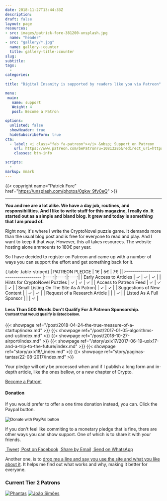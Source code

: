```yaml
---
date: 2018-11-27T13:44:33Z
description: 
draft: false
layout: page
resources: 
- src: images/patrick-fore-381200-unsplash.jpg
  name: "header"
- src: "gallery/*.jpg"
  name: gallery-:counter
  title: gallery-title-:counter
slug:
subtitle: 
tags: 
  - 
categories: 
  - 
title: "Digital Insanity is supported by readers like you via Patreon"

menu:
 main:
   name: support
   Weight: 4
   post: Become a Patron

options:
  unlisted: false
  showHeader: true
  hideSubscribeForm: true
cta:
  - label: <i class="fab fa-patreon"></i> &nbsp; Support on Patreon
    url: https://www.patreon.com/bePatron?u=10813285&redirect_uri=https%3A%2F%2Fbrunoamaral.eu%story%crypto%2F&utm_medium=cta
    classes: btn-info

scripts:
  -
markup: mmark 
---
```


{{< copyright name="Patrick Fore" href="https://unsplash.com/photos/0gkw_9fy0eQ" >}}

---

<p class="lead"><strong>You and me are a lot alike. We have a day job, routines, and responsibilities. And I like to write stuff for this magazine, I really do. It started out as a simple and bland blog. It grew and today is something that I am proud of.</strong></p>

Right now, it's where I write the CryptoNovel puzzle game. It demands more than the usual blog post and is free for everyone to read and play. And I want to keep it that way. However, this all takes resources. The website hosting alone ammounts to 180€ per year.

So I have decided to register on Patreon and came up with a number of ways you can support the effort and get something back for it.

{.table .table-striped}
|            PATREON PLEDGE            | 1€   | 5€   | 7€   |
|:------------------------------------ |:----:|:----:|:----:|
| Early Access to Articles             | ✓    | ✓    | ✓    |
| Hints for CryptoNovel Puzzles        | ✓    | ✓    | ✓    |
| Access to Patreon Feed               | ✓    | ✓    | ✓    |
| Small Listing On The Site As A Patron|      | ✓    | ✓    |
| Suggestions of New Content           |      | ✓    | ✓    |
| Request of a Research Article        |      |      | ✓    |
| Listed As A Full Sponsor             |      |      | ✓    |

<h4 class="title">Less Than 500 Words Don't Qualify For A Patreon Sponsorship. <br>
<small>Content that would qualify is listed bellow.</small></h4>

</div><!-- close div.col-md-8.ml-auto.mr-auto -->

<div class="row">
  {{< showpage ref="/post/2018-04-24-the-true-measure-of-a-startup/index.md" >}}
  {{< showpage ref="/post/2017-01-05-algorithms-and-us/index.md" >}}
  {{< showpage ref="/post/2018-10-27-airport/index.md" >}}
  {{< showpage ref="/story/uxlx17/2017-06-19-uxlx17-and-a-trip-to-the-future/index.md" >}}
  {{< showpage ref="story/uxlx18/_index.md" >}}
  {{< showpage ref="story/paginas-tantas/22-08-2017/index.md" >}}
</div>

<div class="col-md-8 ml-auto mr-auto"> <!-- re-open div.col-md-8.ml-auto.mr-auto -->

<p>Your pledge will only be processed when and if I publish a long form and in-depth article, like the ones bellow, or a new chapter of Crypto.</p>

<p><a href="https://www.patreon.com/bePatron?u=10813285" data-patreon-widget-type="become-patron-button">Become a Patron!</a><script async src="https://c6.patreon.com/becomePatronButton.bundle.js"></script></p>

<h4 class="title">Donation</h4>

If you would prefer to offer a one time donation instead, you can. Click the Paypal button. 

<form action="https://www.paypal.com/cgi-bin/webscr" method="post" target="_top">
<input type="hidden" name="cmd" value="_s-xclick" />
<input type="hidden" name="hosted_button_id" value="AXWFQJCEPSFNL" />
<input type="image" src="https://www.paypalobjects.com/en_US/i/btn/btn_donate_SM.gif" border="0" name="submit" title="PayPal - The safer, easier way to pay online!" alt="Donate with PayPal button" />
<img alt="" border="0" src="https://www.paypal.com/en_PT/i/scr/pixel.gif" width="1" height="1" />
</form>


<p>If you don't feel like commiting to a monetary pledge that is fine, there are other ways you can show support. One of which is to share it with your friends.</p>

<div class="d-flex justify-content-between align-content-sm-between flex-wrap ">

<a class="btn btn-twitter" href="https://twitter.com/intent/tweet?via=brunoamaral&text=Digital%20Insanity%20Magazine&url=https://brunoamaral.eu&hashtags=creativity,culture,geek">
<i class="fab fa-twitter"></i>&nbsp;Tweet</a>

<a class="btn btn-facebook " href="https://www.facebook.com/sharer/sharer.php?u=https://brunoamaral.eu">
<i class="fab fa-facebook"></i>&nbsp;Post on Facebook</a>

<a class="btn btn-info" href="mailto:?to=&body=Digital Insanity Magazine : https://brunoamaral.eu,&subject=I have something to share with you">
<i class="far fa-envelope"></i>&nbsp;Share by Email</a>

<a class="btn btn-success " href="https://wa.me/?text=https://brunoamaral.eu/">
<i class="fab fa-whatsapp"></i>&nbsp;Send on WhatsApp</a>

</div>

Another one, is to [drop me a line and say you use the site and what you like about it](/page/contact/). It helps me find out what works and why, making it better for everyone.

<h3 class="title">Current Tier 2 Patrons</h3>

<a href="https://twitter.com/phantas"><img src="images/phantas.jpg" alt="Phantas" class="rounded-circle"></a> 
<a href="https://twitter.com/joaomrsimoes"><img src="images/joaomrsimoes.jpg" alt="João Simões" class="rounded-circle"></a>




